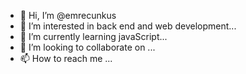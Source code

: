 - 👋 Hi, I’m @emrecunkus
- 👀 I’m interested in back end and web development...
- 🌱 I’m currently learning javaScript...
- 💞️ I’m looking to collaborate on ...
- 📫 How to reach me ...

<!---
emrecunkus/emrecunkus is a ✨ special ✨ repository because its `README.md` (this file) appears on your GitHub profile.
You can click the Preview link to take a look at your changes.
--->
